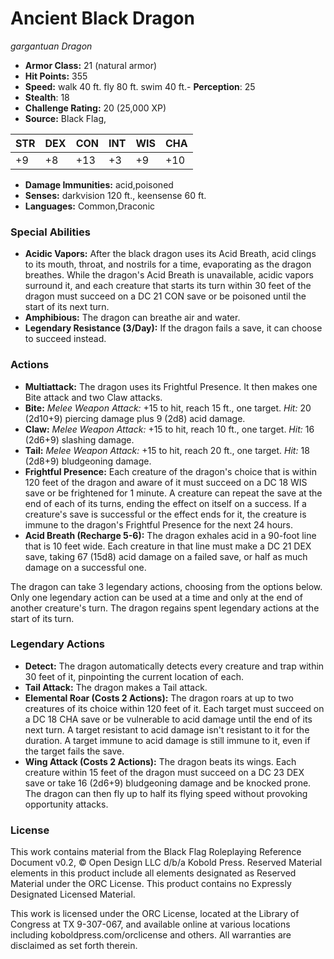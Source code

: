 # Ancient Black Dragon

*gargantuan* *Dragon*

- **Armor Class:** 21 (natural armor)
- **Hit Points:** 355 
- **Speed:** walk 40 ft. fly 80 ft. swim 40 ft.- **Perception**: 25
- **Stealth**: 18
- **Challenge Rating:** 20 (25,000 XP)
- **Source:** Black Flag,

| STR | DEX | CON | INT | WIS | CHA |
| --- | --- | --- | --- | --- | --- |
| +9 | +8 | +13 | +3 | +9 | +10 |

- **Damage Immunities:** acid,poisoned
- **Senses:** darkvision 120 ft., keensense 60 ft.
- **Languages:** Common,Draconic

### Special Abilities

- **Acidic Vapors:** After the black dragon uses its Acid Breath, acid clings to its mouth, throat, and nostrils for a time, evaporating as the dragon breathes. While the dragon's Acid Breath is unavailable, acidic vapors surround it, and each creature that starts its turn within 30 feet of the dragon must succeed on a DC 21 CON save or be poisoned until the start of its next turn.
- **Amphibious:** The dragon can breathe air and water.
- **Legendary Resistance (3/Day):** If the dragon fails a save, it can choose to succeed instead.

### Actions

- **Multiattack:** The dragon uses its Frightful Presence. It then makes one Bite attack and two Claw attacks.
- **Bite:** _Melee Weapon Attack:_ +15 to hit, reach 15 ft., one target. _Hit:_ 20 (2d10+9) piercing damage plus 9 (2d8) acid damage.
- **Claw:** _Melee Weapon Attack:_ +15 to hit, reach 10 ft., one target. _Hit:_ 16 (2d6+9) slashing damage.
- **Tail:** _Melee Weapon Attack:_ +15 to hit, reach 20 ft., one target. _Hit:_ 18 (2d8+9) bludgeoning damage.
- **Frightful Presence:** Each creature of the dragon's choice that is within 120 feet of the dragon and aware of it must succeed on a DC 18 WIS save or be frightened for 1 minute. A creature can repeat the save at the end of each of its turns, ending the effect on itself on a success. If a creature's save is successful or the effect ends for it, the creature is immune to the dragon's Frightful Presence for the next 24 hours.
- **Acid Breath (Recharge 5-6):** The dragon exhales acid in a 90-foot line that is 10 feet wide. Each creature in that line must make a DC 21 DEX save, taking 67 (15d8) acid damage on a failed save, or half as much damage on a successful one.

The dragon can take 3 legendary actions, choosing from the options below. Only one legendary action can be used at a time and only at the end of another creature's turn. The dragon regains spent legendary actions at the start of its turn.

### Legendary Actions

- **Detect:** The dragon automatically detects every creature and trap within 30 feet of it, pinpointing the current location of each.
- **Tail Attack:** The dragon makes a Tail attack.
- **Elemental Roar (Costs 2 Actions):** The dragon roars at up to two creatures of its choice within 120 feet of it. Each target must succeed on a DC 18 CHA save or be vulnerable to acid damage until the end of its next turn. A target resistant to acid damage isn't resistant to it for the duration. A target immune to acid damage is still immune to it, even if the target fails the save.
- **Wing Attack (Costs 2 Actions):** The dragon beats its wings. Each creature within 15 feet of the dragon must succeed on a DC 23 DEX save or take 16 (2d6+9) bludgeoning damage and be knocked prone. The dragon can then fly up to half its flying speed without provoking opportunity attacks.


### License

This work contains material from the Black Flag Roleplaying Reference Document v0.2, © Open Design LLC d/b/a Kobold Press. Reserved Material elements in this product include all elements designated as Reserved Material under the ORC License. This product contains no Expressly Designated Licensed Material.

This work is licensed under the ORC License, located at the Library of Congress at TX 9-307-067, and available online at various locations including koboldpress.com/orclicense and others. All warranties are disclaimed as set forth therein.
